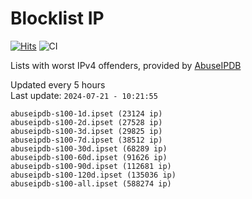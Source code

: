 # Blocklist IP

[![Hits](https://hits.seeyoufarm.com/api/count/incr/badge.svg?url=https%3A%2F%2Fgithub.com%2Fborestad%2Fblocklist-ip%2F&count_bg=%2379C83D&title_bg=%23555555&icon=&icon_color=%23E7E7E7&title=hits&edge_flat=false)](https://hits.seeyoufarm.com)  ![CI](https://img.shields.io/github/workflow/status/borestad/blocklist-ip/CI?style=flat-square)

Lists with worst IPv4 offenders, provided by [AbuseIPDB](https://www.abuseipdb.com/)

<!-- FOOTER-PLACEHOLDER -->
Updated every 5 hours<br>
Last update: `2024-07-21 - 10:21:55`
```
abuseipdb-s100-1d.ipset (23124 ip)
abuseipdb-s100-2d.ipset (27528 ip)
abuseipdb-s100-3d.ipset (29825 ip)
abuseipdb-s100-7d.ipset (38512 ip)
abuseipdb-s100-30d.ipset (68289 ip)
abuseipdb-s100-60d.ipset (91626 ip)
abuseipdb-s100-90d.ipset (112681 ip)
abuseipdb-s100-120d.ipset (135036 ip)
abuseipdb-s100-all.ipset (588274 ip)
```
